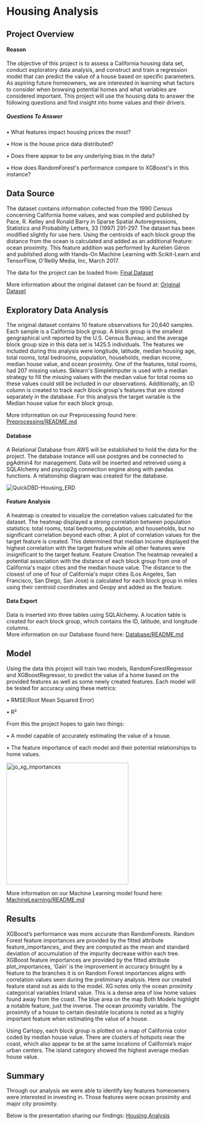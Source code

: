 # Housing Analysis

## Project Overview
#### Reason
The objective of this project is to assess a California housing data set, conduct exploratory data analysis, and construct and train a regression model that can predict the value of a house based on specific parameters. As aspiring future homeowners, we are interested in learning what factors to consider when browsing potential homes and what variables are considered important. This project will use the housing data to answer the following questions and find insight into home values and their drivers.
##### Questions To Answer

•	What features impact housing prices the most?

•	How is the house price data distributed?

•	Does there appear to be any underlying bias in the data?

•	How does RandomForest's performance compare to XGBoost's in this instance?
## Data Source
The dataset contains information collected from the 1990 Census concerning California home values, and was compiled and published by Pace, R. Kelley and Ronald Barry in Sparse Spatial Autoregressions, Statistics and Probability Letters, 33 (1997) 291-297. The dataset has been modified slightly for use here. Using the centroids of each block group the distance from the ocean is calculated and added as an additional feature: ocean proximity. This feature addition was performed by Aurélien Géron and published along with Hands-On Machine Learning with Scikit-Learn and TensorFlow, O'Reilly Media, Inc, March 2017.

The data for the project can be loaded from: [Final Dataset](https://raw.githubusercontent.com/ageron/handson-ml2/master/datasets/housing/housing.csv)

More information about the original dataset can be found at: [Original Dataset](https://github.com/ageron/handson-ml2/tree/master/datasets/housing)

## Exploratory Data Analysis
The original dataset contains 10 feature observations for 20,640 samples. Each sample is a California block group. A block group is the smallest geographical unit reported by the U.S. Census Bureau, and the average block group size in this data set is 1425.5 individuals. The features we included during this analysis were longitude, latitude, median housing age, total rooms, total bedrooms, population, households, median income, median house value, and ocean proximity. One of the features, total rooms, had 207 missing values. Sklearn's SimpleImputer is used with a median strategy to fill the missing values with the median value for total rooms so these values could still be included in our observations. Additionally, an ID column is created to track each block group's features that are stored separately in the database. For this analysis the target variable is the Median house value for each block group.

More information on our Preprocessing found here: [Preprocessing/README.md](https://github.com/TBrickey/Project_One/blob/main/Preprocessing/README.md) 
#### Database
A Relational Database from AWS will be established to hold the data for the project. The database instance will use postgres and be connected to pgAdmin4 for management. Data will be inserted and retreived using a SQLAlchemy and psycop2g connection engine along with pandas functions. A relationship diagram was created for the database.
 
 ![QuickDBD-Housing_ERD](https://user-images.githubusercontent.com/110629852/214704710-9acc4fa5-f064-4d5e-bd63-f92977c90b87.png)


#### Feature Analysis
A heatmap is created to visualize the correlation values calculated for the dataset. The heatmap displayed a strong correlation between population statistics: total rooms, total bedrooms, population, and households, but no significant correlation beyond each other. A plot of correlation values for the target feature is created. This determined that median income displayed the highest correlation with the target feature while all other features were insignificant to the target feature.
Feature Creation
The heatmap revealed a potential association with the distance of each block group from one of California's major cities and the median house value. The distance to the closest of one of four of California's major cities (Los Angeles, San Francisco, San Diego, San Jose) is calculated for each block group in miles using their centroid coordinates and Geopy and added as the feature.

#### Data Export
Data is inserted into three tables using SQLAlchemy. A location table is created for each block group, which contains the ID, latitude, and longitude columns.  
More information on our Database found here: [Database/README.md](https://github.com/TBrickey/Project_One/blob/main/Database/README.md)

## Model
Using the data this project will train two models, RandomForestRegressor and XGBoostRegressor, to predict the value of a home based on the provided features as well as some newly created features. Each model will be tested for accuracy using these metrics:

•	RMSE(Root Mean Squared Error)

•	R²

From this the project hopes to gain two things:

•	A model capable of accurately estimating the value of a house.

•	The feature importance of each model and their potential relationships to home values.

<img width="317" alt="jo_xg_importances" src="https://user-images.githubusercontent.com/110629852/214704920-c1f79dbc-3dc5-43b7-b365-84792cb1be65.png">

More information on our Machine Learning model found here: [MachineLearning/README.md](https://github.com/TBrickey/Project_One/blob/main/MachineLearning/README.md)

## Results

XGBoost’s performance was more accurate than RandomForests.
Random Forest feature importances are provided by the fitted attribute feature_importances_ and they are computed as the mean and standard deviation of accumulation of the impurity decrease within each tree.
XGBoost feature importances are provided by the fitted attribute plot_importances, ‘Gain’ is the improvement in accuracy brought by a feature to the branches it is on
Random Forest importances  aligns with correlation values seen during the preliminary analysis.
Here our created feature stand out as aids to the model.
XG notes only the ocean proximity categorical variables Inland value. 
This is a dense area of low home values found away from the coast. The blue area on the map
Both Models highlight a notable feature, just the inverse. 
The ocean proximity variable. 
The proximity of a house to certain desirable locations is noted as a highly important feature when estimating the value of a house.

Using Cartopy, each block group is plotted on a map of California color coded by median house value. There are clusters of hotspots near the coast, which also appear to be at the same locations of California’s major urban centers. 
The island category showed the highest average median house value. 


## Summary
Through our analysis we were able to identify key features homeowners were interested in investing in. 
Those features were ocean proximity and major city proximity.

Below is the presentation sharing our findings: [Housing Analysis](https://docs.google.com/presentation/d/1al7iQjorKk0rlzWWw_5Z_s1t9EO_QB72bG_a10n2us4/edit?usp=sharing)

